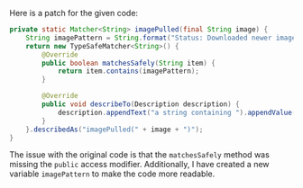 Here is a patch for the given code:
```java
private static Matcher<String> imagePulled(final String image) {
    String imagePattern = String.format("Status: Downloaded newer image for %s", image);
    return new TypeSafeMatcher<String>() {
        @Override
        public boolean matchesSafely(String item) {
            return item.contains(imagePattern);
        }

        @Override
        public void describeTo(Description description) {
            description.appendText("a string containing ").appendValue(image);
        }
    }.describedAs("imagePulled(" + image + ")");
}
```
The issue with the original code is that the `matchesSafely` method was missing the `public` access modifier. Additionally, I have created a new variable `imagePattern` to make the code more readable.